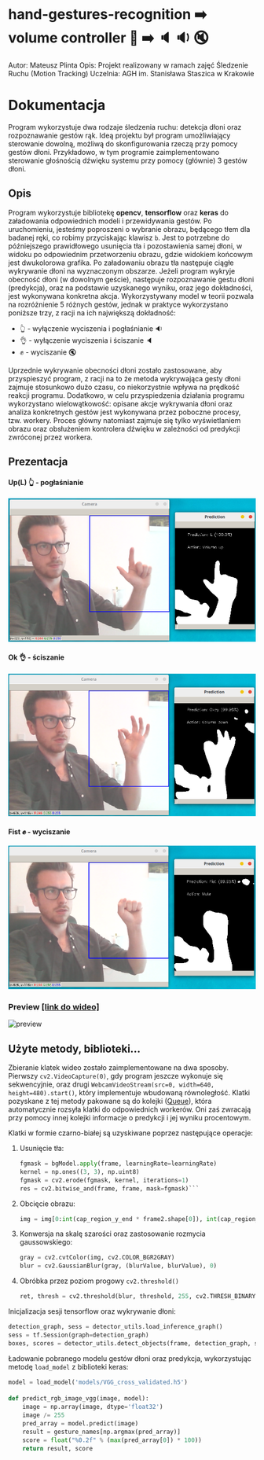 # hand-gestures-recognition :arrow_right: volume controller :wave: :arrow_right: :speaker: :sound: :mute:
Autor: Mateusz Plinta
Opis: Projekt realizowany w ramach zajęć Śledzenie Ruchu (Motion Tracking)
Uczelnia: AGH im. Stanisława Staszica w Krakowie
# Dokumentacja
Program wykorzystuje dwa rodzaje śledzenia ruchu: detekcja dłoni oraz rozpoznawanie gestów rąk.
Ideą projektu był program umożliwiający sterowanie dowolną, możliwą do skonfigurowania rzeczą przy pomocy gestów dłoni. Przykładowo, w tym programie zaimplementowano sterowanie głośnością dźwięku systemu przy pomocy (głównie) 3 gestów dłoni. 
## Opis
Program wykorzystuje bibliotekę **opencv**, **tensorflow** oraz **keras** do załadowania odpowiednich modeli i przewidywania gestów.
Po uruchomieniu, jesteśmy poproszeni o wybranie obrazu, będącego tłem dla badanej ręki, co robimy przyciskając klawisz `b`. Jest to potrzebne do późniejszego prawidłowego usunięcia tła i pozostawienia samej dłoni, w widoku po odpowiednim przetworzeniu obrazu, gdzie widokiem końcowym jest dwukolorowa grafika. 
Po załadowaniu obrazu tła następuje ciągłe wykrywanie dłoni na wyznaczonym obszarze. Jeżeli program wykryje obecność dłoni (w dowolnym geście), następuje rozpoznawanie gestu dłoni (predykcja), oraz na podstawie uzyskanego wyniku, oraz jego dokładności, jest wykonywana konkretna akcja. Wykorzystywany model w teorii pozwala na rozróżnienie 5 różnych gestów, jednak w praktyce wykorzystano poniższe trzy, z racji na ich największą dokładność:
* :point_up_2: - wyłączenie wyciszenia i pogłaśnianie :sound:
* :ok_hand: - wyłączenie wyciszenia i ściszanie :speaker:
* :fist: - wyciszanie :mute:

Uprzednie wykrywanie obecności dłoni zostało zastosowane, aby przyspieszyć program, z racji na to że metoda wykrywająca gesty dłoni zajmuje stosunkowo dużo czasu, co niekorzystnie wpływa na prędkość reakcji programu. Dodatkowo, w celu przyspiedzenia działania programu wykorzystano wielowątkowość: opisane akcje wykrywania dłoni oraz analiza konkretnych gestów jest wykonywana przez poboczne procesy, tzw. workery. Proces główny natomiast zajmuje się tylko wyświetlaniem obrazu oraz obsłużeniem kontrolera dźwięku w zależności od predykcji zwróconej przez workera.
## Prezentacja
#### Up(L) :point_up_2: - pogłaśnianie 
![up](img/prediction_up.png)
#### Ok :ok_hand: - ściszanie 
![ok](img/prediction_ok.png)
#### Fist :fist: - wyciszanie 
![mute](img/prediction_fist.png)
### Preview [[link do wideo]](https://youtu.be/Wsoi_Ua9gs0)
![preview](img/preview.gif)
## Użyte metody, biblioteki...
Zbieranie klatek wideo zostało zaimplementowane na dwa sposoby. Pierwszy `cv2.VideoCapture(0)`, gdy program jeszcze wykonuje się sekwencyjnie, oraz drugi `WebcamVideoStream(src=0, width=640, height=480).start()`, który implementuje wbudowaną równoległość. Klatki pozyskane z tej metody pakowane są do kolejki ([Queue](https://docs.python.org/3/library/queue.html)), która automatycznie rozsyła klatki do odpowiednich workerów. Oni zaś zwracają przy pomocy innej kolejki informacje o predykcji i jej wyniku procentowym.

Klatki w formie czarno-białej są uzyskiwane poprzez następujące operacje:
1. Usunięcie tła:
    ```python
    fgmask = bgModel.apply(frame, learningRate=learningRate)
    kernel = np.ones((3, 3), np.uint8)
    fgmask = cv2.erode(fgmask, kernel, iterations=1)
    res = cv2.bitwise_and(frame, frame, mask=fgmask)```
2. Obcięcie obrazu:
    ```python
    img = img[0:int(cap_region_y_end * frame2.shape[0]), int(cap_region_x_begin * frame2.shape[1]):frame2.shape[1]]
    ```
3. Konwersja na skalę szarości oraz zastosowanie rozmycia gaussowskiego:
    ```python
    gray = cv2.cvtColor(img, cv2.COLOR_BGR2GRAY)
    blur = cv2.GaussianBlur(gray, (blurValue, blurValue), 0)
    ```
4. Obróbka przez poziom progowy `cv2.threshold()`
    ```python
    ret, thresh = cv2.threshold(blur, threshold, 255, cv2.THRESH_BINARY + cv2.THRESH_OTSU)
    ```

Inicjalizacja sesji tensorflow oraz wykrywanie dłoni:
```python
detection_graph, sess = detector_utils.load_inference_graph()
sess = tf.Session(graph=detection_graph)
boxes, scores = detector_utils.detect_objects(frame, detection_graph, sess)
```

Ładowanie pobranego modelu gestów dłoni oraz predykcja, wykorzystując metodę `load_model` z biblioteki keras:
```python
model = load_model('models/VGG_cross_validated.h5')

def predict_rgb_image_vgg(image, model):
    image = np.array(image, dtype='float32')
    image /= 255
    pred_array = model.predict(image)
    result = gesture_names[np.argmax(pred_array)]
    score = float("%0.2f" % (max(pred_array[0]) * 100))
    return result, score
```
